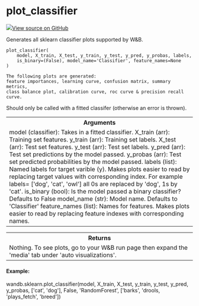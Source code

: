 # plot_classifier



[![](https://www.tensorflow.org/images/GitHub-Mark-32px.png)View source on GitHub](https://www.github.com/wandb/client/tree/v0.10.27/wandb/sklearn/__init__.py#L52-L116)




Generates all sklearn classifier plots supported by W&B.

<pre><code>plot_classifier(
    model, X_train, X_test, y_train, y_test, y_pred, y_probas, labels,
    is_binary=(False), model_name=&#x27;Classifier&#x27;, feature_names=None
)</code></pre>



    The following plots are generated:
    feature importances, learning curve, confusion matrix, summary metrics,
    class balance plot, calibration curve, roc curve & precision recall curve.

Should only be called with a fitted classifer (otherwise an error is thrown).

<!-- Tabular view -->
<table>
<tr><th>Arguments</th></tr>
<tr>
<td>
model (classifier): Takes in a fitted classifier.
X_train (arr): Training set features.
y_train (arr): Training set labels.
X_test (arr): Test set features.
y_test (arr): Test set labels.
y_pred (arr): Test set predictions by the model passed.
y_probas (arr): Test set predicted probabilities by the model passed.
labels (list): Named labels for target varible (y). Makes plots easier to
read by replacing target values with corresponding index.
For example labels= ['dog', 'cat', 'owl'] all 0s are
replaced by 'dog', 1s by 'cat'.
is_binary (bool): Is the model passed a binary classifier? Defaults to False
model_name (str): Model name. Defaults to 'Classifier'
feature_names (list): Names for features. Makes plots easier to read by
replacing feature indexes with corresponding names.
</td>
</tr>

</table>



<!-- Tabular view -->
<table>
<tr><th>Returns</th></tr>
<tr>
<td>
Nothing. To see plots, go to your W&B run page then expand the 'media' tab
under 'auto visualizations'.
</td>
</tr>

</table>



#### Example:

wandb.sklearn.plot_classifier(model, X_train, X_test, y_train, y_test,
                y_pred, y_probas, ['cat', 'dog'], False,
                'RandomForest', ['barks', 'drools, 'plays_fetch', 'breed'])
